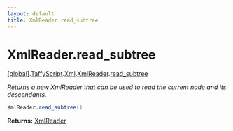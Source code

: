 ```yaml
---
layout: default
title: XmlReader.read_subtree
---
```


# XmlReader.read_subtree

[\[global\]]({{site.baseurl}}/docs/).[TaffyScript]({{site.baseurl}}/docs/TaffyScript/).[Xml]({{site.baseurl}}/docs/TaffyScript/Xml/).[XmlReader]({{site.baseurl}}/docs/TaffyScript/Xml/XmlReader/).[read_subtree]({{site.baseurl}}/docs/TaffyScript/Xml/XmlReader/read_subtree/)

_Returns a new XmlReader that can be used to read the current node and its descendants._

```cs
XmlReader.read_subtree()
```

**Returns:** [XmlReader]({{site.baseurl}}/docs/TaffyScript/Xml/XmlReader)
